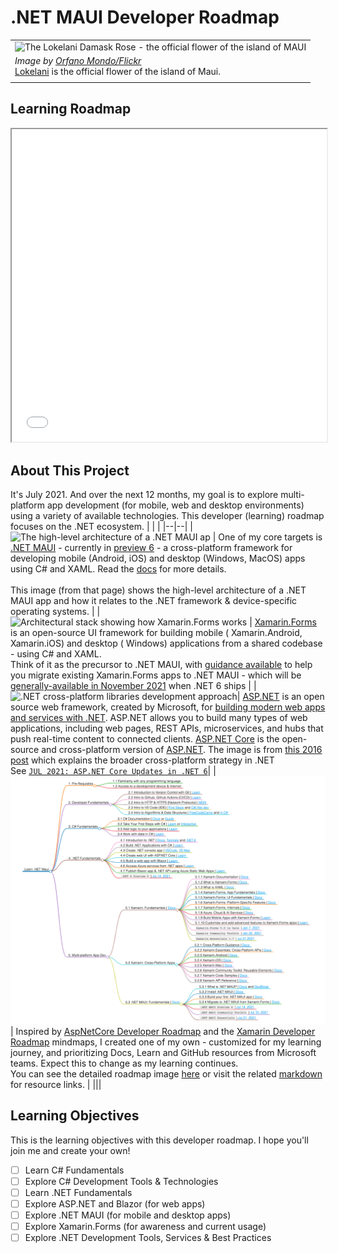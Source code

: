 # .NET MAUI Developer Roadmap


| |
|--|
| ![The Lokelani Damask Rose - the official flower of the island of MAUI](https://statesymbolsusa.org/sites/statesymbolsusa.org/files/styles/large/public/primary-images/pink-Damask-rose-Lokelani.jpg?itok=7UY7IkLg) | 
|_Image by [ Orfano Mondo/Flickr](https://www.flickr.com/photos/jormakos/3758371104/)_ <br/> [Lokelani](https://statesymbolsusa.org/symbol-official-item/hawaii/state-flower/lokelani) is the official flower of the island of Maui. | 
||

## Learning Roadmap

<iframe style="background-color: beige;" width="100%" height="500" src="../markmap.html" allowtransparency="true">
</iframe>


## About This Project

It's July 2021. And over the next 12 months, my goal is to explore multi-platform app development (for mobile, web and desktop environments) using a variety of available technologies. This developer (learning) roadmap focuses on the .NET ecosystem.
| | |
|--|--|
|![The high-level architecture of a .NET MAUI ap](https://docs.microsoft.com/en-us/dotnet/maui/what-is-maui-images/architecture.png) | One of my core targets is [.NET MAUI](https://github.com/dotnet/maui) - currently in [preview 6](https://devblogs.microsoft.com/dotnet/announcing-net-6-preview-6/) - a cross-platform framework for developing mobile (Android, iOS) and desktop (Windows, MacOS) apps using C# and XAML. Read the [docs](https://docs.microsoft.com/en-us/dotnet/maui/what-is-maui) for more details. <br/> <br/> This image (from that page) shows the high-level architecture of a .NET MAUI app and how it relates to the .NET framework & device-specific operating systems. |
| ![Architectural stack showing how Xamarin.Forms works](https://docs.microsoft.com/en-us/xamarin/get-started/what-is-xamarin-forms-images/xamarin-forms-architecture.png) | [Xamarin.Forms](https://docs.microsoft.com/en-us/xamarin/get-started/what-is-xamarin-forms) is an open-source UI framework for building mobile ( Xamarin.Android, Xamarin.iOS) and desktop ( Windows) applications from a shared codebase - using C# and XAML. <br/> Think of it as the precursor to .NET MAUI, with [guidance available](https://docs.microsoft.com/en-us/dotnet/maui/get-started/migrate) to help you migrate existing Xamarin.Forms apps to .NET MAUI  - which will be [generally-available in November 2021](https://github.com/dotnet/maui/wiki/FAQs) when .NET 6 ships |
| ![.NET cross-platform libraries development approach ](https://devblogs.microsoft.com/wp-content/uploads/sites/32/2019/03/image945.png)| [ASP.NET](https://dotnet.microsoft.com/apps/aspnet) is an open source web framework, created by Microsoft, for [building modern web apps and services with .NET](https://docs.microsoft.com/en-us/dotnet/architecture/modern-web-apps-azure/). ASP.NET allows you to build many types of web applications, including web pages, REST APIs, microservices, and hubs that push real-time content to connected clients. [ASP.NET Core](https://dotnet.microsoft.com/learn/aspnet/what-is-aspnet-core) is the open-source and cross-platform version of [ASP.NET](https://docs.microsoft.com/en-us/aspnet/core/introduction-to-aspnet-core?view=aspnetcore-5.0). The image is from [this 2016 post](https://devblogs.microsoft.com/cesardelatorre/net-core-1-0-net-framework-xamarin-the-whatand-when-to-use-it/) which explains the broader cross-platform strategy in .NET<br/> See [`JUL 2021: ASP.NET Core Updates in .NET 6`](https://devblogs.microsoft.com/aspnet/asp-net-core-updates-in-net-6-preview-6/)|
|![Mindmapped version of my developer roadmap to learning .NET MAUI](docs/static/roadmap.png) | Inspired by [AspNetCore Developer Roadmap](https://github.com/MoienTajik/AspNetCore-Developer-Roadmap) and the [Xamarin Developer Roadmap](https://github.com/Stayrony/Xamarin-Developer-Roadmap) mindmaps, I created one of my own - customized for my learning journey, and prioritizing Docs, Learn and GitHub resources from Microsoft teams. Expect this to change as my learning continues. <br/> You can see the detailed roadmap image [here]() or visit the related [markdown]() for resource links. |
|||


## Learning Objectives
This is the learning objectives with this developer roadmap. I hope you'll join me and create your own! 

 - [ ] Learn C# Fundamentals
 - [ ] Explore C# Development Tools & Technologies
 - [ ] Learn .NET Fundamentals
 - [ ] Explore ASP.NET and Blazor (for web apps)
 - [ ] Explore .NET MAUI (for mobile and desktop apps)
 - [ ] Explore Xamarin.Forms (for awareness and current usage)
 - [ ] Explore .NET Development Tools, Services & Best Practices
